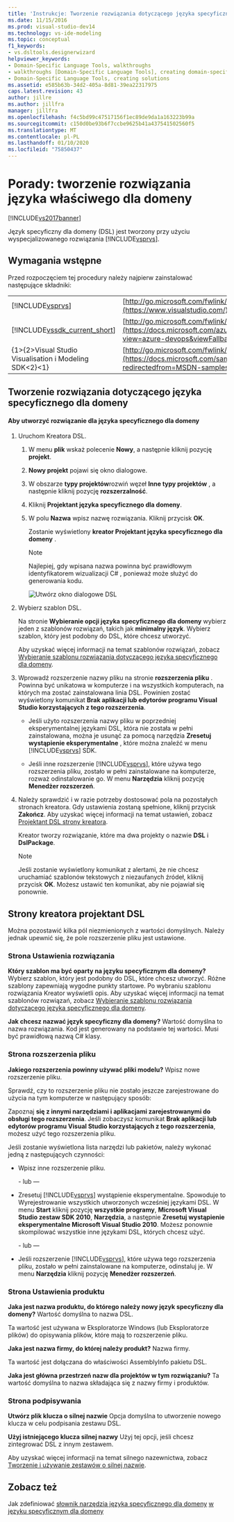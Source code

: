```yaml
---
title: 'Instrukcje: Tworzenie rozwiązania dotyczącego języka specyficznego dla domeny | Microsoft Docs'
ms.date: 11/15/2016
ms.prod: visual-studio-dev14
ms.technology: vs-ide-modeling
ms.topic: conceptual
f1_keywords:
- vs.dsltools.designerwizard
helpviewer_keywords:
- Domain-Specific Language Tools, walkthroughs
- walkthroughs [Domain-Specific Language Tools], creating domain-specific language
- Domain-Specific Language Tools, creating solutions
ms.assetid: e585b63b-34d2-405a-8d81-39ea22317975
caps.latest.revision: 43
author: jillre
ms.author: jillfra
manager: jillfra
ms.openlocfilehash: f4c5bd99c47517156f1ec89de9da1a163223b99a
ms.sourcegitcommit: c150d0be93b6f7ccbe9625b41a437541502560f5
ms.translationtype: MT
ms.contentlocale: pl-PL
ms.lasthandoff: 01/10/2020
ms.locfileid: "75850437"
---
```

# <a name="how-to-create-a-domain-specific-language-solution"></a>Porady: tworzenie rozwiązania języka właściwego dla domeny
[!INCLUDE[vs2017banner](../includes/vs2017banner.md)]

Język specyficzny dla domeny (DSL) jest tworzony przy użyciu wyspecjalizowanego rozwiązania [!INCLUDE[vsprvs](../includes/vsprvs-md.md)].

## <a name="prerequisites"></a>Wymagania wstępne
 Przed rozpoczęciem tej procedury należy najpierw zainstalować następujące składniki:

|||
|-|-|
|[!INCLUDE[vsprvs](../includes/vsprvs-md.md)]|[http://go.microsoft.com/fwlink/?LinkID=185579](https://www.visualstudio.com/)|
|[!INCLUDE[vssdk_current_short](../includes/vssdk-current-short-md.md)]|[http://go.microsoft.com/fwlink/?LinkID=185580](https://docs.microsoft.com/azure/devops/integrate/index?view=azure-devops&viewFallbackFrom=vsts)|
|{1&gt;{2&gt;Visual Studio Visualisation i Modeling SDK&lt;2}&lt;1}|[http://go.microsoft.com/fwlink/?LinkID=185581](https://docs.microsoft.com/samples/browse/?redirectedfrom=MSDN-samples)|

## <a name="creating-a-domain-specific-language-solution"></a>Tworzenie rozwiązania dotyczącego języka specyficznego dla domeny

#### <a name="to-create-a-domain-specific-language-solution"></a>Aby utworzyć rozwiązanie dla języka specyficznego dla domeny

1. Uruchom Kreatora DSL.

   1. W menu **plik** wskaż polecenie **Nowy**, a następnie kliknij pozycję **projekt**.

   2. **Nowy projekt** pojawi się okno dialogowe.

   3. W obszarze **typy projektów**rozwiń węzeł **Inne typy projektów** , a następnie kliknij pozycję **rozszerzalność**.

   4. Kliknij **Projektant języka specyficznego dla domeny**.

   5. W polu **Nazwa** wpisz nazwę rozwiązania. Kliknij przycisk **OK**.

       Zostanie wyświetlony **kreator Projektant języka specyficznego dla domeny** .

      > [!NOTE]
      > Najlepiej, gdy wpisana nazwa powinna być prawidłowym identyfikatorem wizualizacji C# , ponieważ może służyć do generowania kodu.

      ![Utwórz okno dialogowe DSL](../modeling/media/create-dsldialog.png "Create_DSLDialog")

2. Wybierz szablon DSL.

    Na stronie **Wybieranie opcji języka specyficznego dla domeny** wybierz jeden z szablonów rozwiązań, takich jak **minimalny język**. Wybierz szablon, który jest podobny do DSL, które chcesz utworzyć.

    Aby uzyskać więcej informacji na temat szablonów rozwiązań, zobacz [Wybieranie szablonu rozwiązania dotyczącego języka specyficznego dla domeny](../modeling/choosing-a-domain-specific-language-solution-template.md).

3. Wprowadź rozszerzenie nazwy pliku na stronie **rozszerzenia pliku** . Powinna być unikatowa w komputerze i na wszystkich komputerach, na których ma zostać zainstalowana linia DSL. Powinien zostać wyświetlony komunikat **Brak aplikacji lub edytorów programu Visual Studio korzystających z tego rozszerzenia**.

   - Jeśli użyto rozszerzenia nazwy pliku w poprzedniej eksperymentalnej językami DSL, która nie została w pełni zainstalowana, można je usunąć za pomocą narzędzia **Zresetuj wystąpienie eksperymentalne** , które można znaleźć w menu [!INCLUDE[vsprvs](../includes/vsprvs-md.md)] SDK.

   - Jeśli inne rozszerzenie [!INCLUDE[vsprvs](../includes/vsprvs-md.md)], które używa tego rozszerzenia pliku, zostało w pełni zainstalowane na komputerze, rozważ odinstalowanie go. W menu **Narzędzia** kliknij pozycję **Menedżer rozszerzeń**.

4. Należy sprawdzić i w razie potrzeby dostosować pola na pozostałych stronach kreatora. Gdy ustawienia zostaną spełnione, kliknij przycisk **Zakończ**. Aby uzyskać więcej informacji na temat ustawień, zobacz [Projektant DSL strony kreatora](#settings).

    Kreator tworzy rozwiązanie, które ma dwa projekty o nazwie **DSL** i **DslPackage**.

   > [!NOTE]
   > Jeśli zostanie wyświetlony komunikat z alertami, że nie chcesz uruchamiać szablonów tekstowych z niezaufanych źródeł, kliknij przycisk **OK**. Możesz ustawić ten komunikat, aby nie pojawiał się ponownie.

## <a name="settings"></a>Strony kreatora projektant DSL
 Można pozostawić kilka pól niezmienionych z wartości domyślnych. Należy jednak upewnić się, że pole rozszerzenie pliku jest ustawione.

### <a name="solution-settings-page"></a>Strona Ustawienia rozwiązania
 **Który szablon ma być oparty na języku specyficznym dla domeny?**
Wybierz szablon, który jest podobny do DSL, które chcesz utworzyć. Różne szablony zapewniają wygodne punkty startowe. Po wybraniu szablonu rozwiązania Kreator wyświetli opis. Aby uzyskać więcej informacji na temat szablonów rozwiązań, zobacz [Wybieranie szablonu rozwiązania dotyczącego języka specyficznego dla domeny](../modeling/choosing-a-domain-specific-language-solution-template.md).

 **Jak chcesz nazwać język specyficzny dla domeny?**
Wartość domyślna to nazwa rozwiązania. Kod jest generowany na podstawie tej wartości. Musi być prawidłową nazwą C# klasy.

### <a name="file-extension-page"></a>Strona rozszerzenia pliku
 **Jakiego rozszerzenia powinny używać pliki modelu?**
Wpisz nowe rozszerzenie pliku.

 Sprawdź, czy to rozszerzenie pliku nie zostało jeszcze zarejestrowane do użycia na tym komputerze w następujący sposób:

 Zapoznaj **się z innymi narzędziami i aplikacjami zarejestrowanymi do obsługi tego rozszerzenia**. Jeśli zobaczysz komunikat **Brak aplikacji lub edytorów programu Visual Studio korzystających z tego rozszerzenia**, możesz użyć tego rozszerzenia pliku.

 Jeśli zostanie wyświetlona lista narzędzi lub pakietów, należy wykonać jedną z następujących czynności:

- Wpisz inne rozszerzenie pliku.

     \- lub —

- Zresetuj [!INCLUDE[vsprvs](../includes/vsprvs-md.md)] wystąpienie eksperymentalne. Spowoduje to Wyrejestrowanie wszystkich utworzonych wcześniej językami DSL. W menu **Start** kliknij pozycję **wszystkie programy**, **Microsoft Visual Studio zestaw SDK 2010**, **Narzędzia**, a następnie **Zresetuj wystąpienie eksperymentalne Microsoft Visual Studio 2010**. Możesz ponownie skompilować wszystkie inne językami DSL, których chcesz użyć.

     \- lub —

- Jeśli rozszerzenie [!INCLUDE[vsprvs](../includes/vsprvs-md.md)], które używa tego rozszerzenia pliku, zostało w pełni zainstalowane na komputerze, odinstaluj je. W menu **Narzędzia** kliknij pozycję **Menedżer rozszerzeń**.

### <a name="product-settings-page"></a>Strona Ustawienia produktu
 **Jaka jest nazwa produktu, do którego należy nowy język specyficzny dla domeny?**
Wartość domyślna to nazwa DSL.

 Ta wartość jest używana w Eksploratorze Windows (lub Eksploratorze plików) do opisywania plików, które mają to rozszerzenie pliku.

 **Jaka jest nazwa firmy, do której należy produkt?**
Nazwa firmy.

 Ta wartość jest dołączana do właściwości AssemblyInfo pakietu DSL.

 **Jaka jest główna przestrzeń nazw dla projektów w tym rozwiązaniu?**
Ta wartość domyślna to nazwa składająca się z nazwy firmy i produktów.

### <a name="signing-page"></a>Strona podpisywania
 **Utwórz plik klucza o silnej nazwie** Opcja domyślna to utworzenie nowego klucza w celu podpisania zestawu DSL.

 **Użyj istniejącego klucza silnej nazwy** Użyj tej opcji, jeśli chcesz zintegrować DSL z innym zestawem.

 Aby uzyskać więcej informacji na temat silnego nazewnictwa, zobacz [Tworzenie i używanie zestawów o silnej nazwie](https://docs.microsoft.com/dotnet/standard/assembly/create-use-strong-named?redirectedfrom=MSDN).

## <a name="see-also"></a>Zobacz też
 Jak zdefiniować [słownik narzędzia języka specyficznego dla domeny](https://msdn.microsoft.com/ca5e84cb-a315-465c-be24-76aa3df276aa) [w języku specyficznym dla domeny](../modeling/how-to-define-a-domain-specific-language.md)
